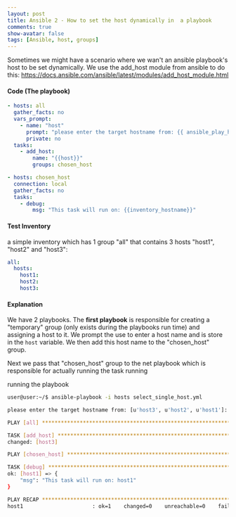 ```yaml
---
layout: post
title: Ansible 2 - How to set the host dynamically in  a playbook
comments: true
show-avatar: false
tags: [Ansible, host, groups]
---
```


Sometimes we might have a scenario where we wan't an ansible playbook's host to be set dynamically.
We use the add_host module from ansible to do this: https://docs.ansible.com/ansible/latest/modules/add_host_module.html

#### Code (The playbook)

```yml
- hosts: all
  gather_facts: no
  vars_prompt:
    - name: "host"
      prompt: "please enter the target hostname from: {{ ansible_play_hosts }}"
      private: no
  tasks:
    - add_host:
        name: "{{host}}"
        groups: chosen_host

- hosts: chosen_host
  connection: local
  gather_facts: no
  tasks:
    - debug:
        msg: "This task will run on: {{inventory_hostname}}"
```

#### Test Inventory

a simple inventory which has 1 group "all" that contains 3 hosts "host1", "host2" and "host3":

```yml
all:
  hosts:
    host1:
    host2:
    host3:
```

#### Explanation
We have 2 playbooks. The **first playbook** is responsible for creating a "temporary" group (only exists during the playbooks run time) and assigning a host to it. We prompt the use to enter a host name and is store in the ```host``` variable. We then add this host name to the "chosen_host" group.

Next we pass that "chosen_host" group to the net playbook which is responsible for actually running the task running


running the playbook

```bash
user@user:~/$ ansible-playbook -i hosts select_single_host.yml 

please enter the target hostname from: [u'host3', u'host2', u'host1']: host1

PLAY [all] *****************************************************************************************************************************************************************************************************

TASK [add_host] ************************************************************************************************************************************************************************************************
changed: [host3]

PLAY [chosen_host] *********************************************************************************************************************************************************************************************

TASK [debug] ***************************************************************************************************************************************************************************************************
ok: [host1] => {
    "msg": "This task will run on: host1"
}

PLAY RECAP *****************************************************************************************************************************************************************************************************
host1                      : ok=1    changed=0    unreachable=0    failed=0    skipped=0    rescued=0    ignored=0   

```
